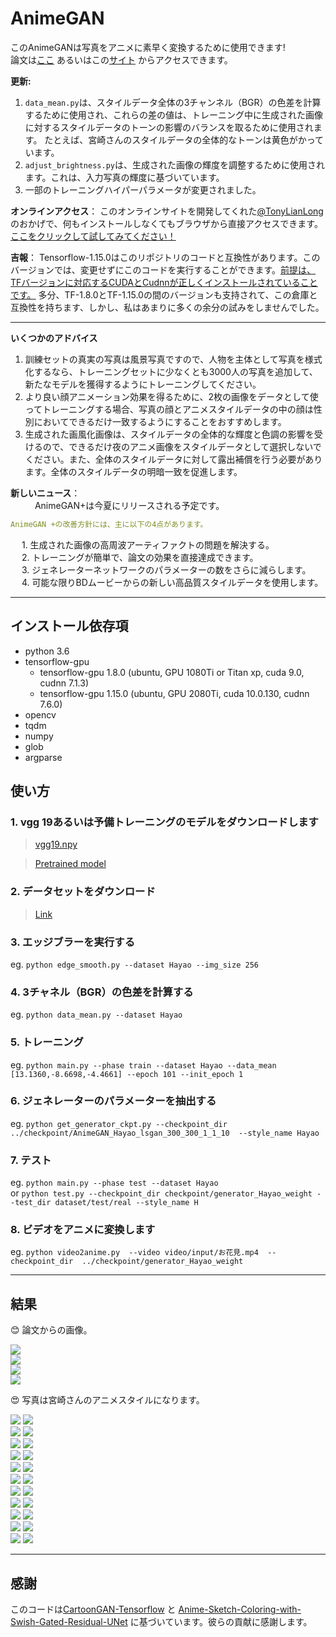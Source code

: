 # AnimeGAN
このAnimeGANは写真をアニメに素早く変換するために使用できます!  
論文は[ここ](https://github.com/TachibanaYoshino/AnimeGAN/blob/master/doc/Chen2020_Chapter_AnimeGAN.pdf) あるいはこの[サイト](https://link.springer.com/chapter/10.1007/978-981-15-5577-0_18) からアクセスできます。    

**更新:**  
1. `data_mean.py`は、スタイルデータ全体の3チャンネル（BGR）の色差を計算するために使用され、これらの差の値は、トレーニング中に生成された画像に対するスタイルデータのトーンの影響のバランスを取るために使用されます。 たとえば、宮崎さんのスタイルデータの全体的なトーンは黄色がかっています。   
2. `adjust_brightness.py`は、生成された画像の輝度を調整するために使用されます。これは、入力写真の輝度に基づいています。   
3. 一部のトレーニングハイパーパラメータが変更されました。   

**オンラインアクセス**：  このオンラインサイトを開発してくれた[@TonyLianLong](https://github.com/TonyLianLong/AnimeGAN.js) のおかげで、何もインストールしなくてもブラウザから直接アクセスできます。[ここをクリックして試してみてください！](https://animegan.js.org/)  
  
**吉報**： Tensorflow-1.15.0はこのリポジトリのコードと互換性があります。このバージョンでは、変更せずにこのコードを実行することができます。[前提は、TFバージョンに対応するCUDAとCudnnが正しくインストールされていることです。](https://tensorflow.google.cn/install/source#gpu) 多分、TF-1.8.0とTF-1.15.0の間のバージョンも支持されて、この倉庫と互換性を持ちます、しかし、私はあまりに多くの余分の試みをしませんでした。
  
-----    
**いくつかのアドバイス**   
1. 訓練セットの真実の写真は風景写真ですので、人物を主体として写真を様式化するなら、トレーニングセットに少なくとも3000人の写真を追加して、新たなモデルを獲得するようにトレーニングしてください。  
2. より良い顔アニメーション効果を得るために、2枚の画像をデータとして使ってトレーニングする場合、写真の顔とアニメスタイルデータの中の顔は性別においてできるだけ一致するようにすることをおすすめします。  
3. 生成された画風化画像は、スタイルデータの全体的な輝度と色調の影響を受けるので、できるだけ夜のアニメ画像をスタイルデータとして選択しないでください。また、全体のスタイルデータに対して露出補償を行う必要があります。全体のスタイルデータの明暗一致を促進します。  
  
**新しいニュース**：  
&ensp;&ensp;&ensp;&ensp;&ensp;  AnimeGAN+は今夏にリリースされる予定です。  
```yaml
AnimeGAN +の改善方針には、主に以下の4点があります。
```  
&ensp;&ensp; 1. 生成された画像の高周波アーティファクトの問題を解決する。  
&ensp;&ensp; 2. トレーニングが簡単で、論文の効果を直接達成できます。  
&ensp;&ensp; 3. ジェネレーターネットワークのパラメーターの数をさらに減らします。  
&ensp;&ensp; 4. 可能な限りBDムービーからの新しい高品質スタイルデータを使用します。  

___  

## インストール依存項  
- python 3.6  
- tensorflow-gpu 
   - tensorflow-gpu 1.8.0  (ubuntu, GPU 1080Ti or Titan xp, cuda 9.0, cudnn 7.1.3)  
   - tensorflow-gpu 1.15.0 (ubuntu, GPU 2080Ti, cuda 10.0.130, cudnn 7.6.0)  
- opencv  
- tqdm  
- numpy  
- glob  
- argparse  
  
## 使い方  
### 1. vgg 19あるいは予備トレーニングのモデルをダウンロードします  
> [vgg19.npy](https://github.com/TachibanaYoshino/AnimeGAN/releases/tag/vgg16%2F19.npy)  
  
> [Pretrained model](https://github.com/TachibanaYoshino/AnimeGAN/releases/tag/Haoyao-style_v1.0)  

### 2. データセットをダウンロード  
> [Link](https://github.com/TachibanaYoshino/AnimeGAN/releases/tag/dataset-1)  

### 3. エッジブラーを実行する  
  eg. `python edge_smooth.py --dataset Hayao --img_size 256`  
  
### 4. 3チャネル（BGR）の色差を計算する  
  eg. `python data_mean.py --dataset Hayao`  
  
### 5. トレーニング  
  eg. `python main.py --phase train --dataset Hayao --data_mean [13.1360,-8.6698,-4.4661] --epoch 101 --init_epoch 1`  
  
### 6. ジェネレーターのパラメーターを抽出する  
  eg. `python get_generator_ckpt.py --checkpoint_dir  ../checkpoint/AnimeGAN_Hayao_lsgan_300_300_1_1_10  --style_name Hayao`  
   
### 7. テスト  
  eg. `python main.py --phase test --dataset Hayao`  
  or `python test.py --checkpoint_dir checkpoint/generator_Hayao_weight --test_dir dataset/test/real --style_name H`  
  
### 8. ビデオをアニメに変換します   
  eg. `python video2anime.py  --video video/input/お花見.mp4  --checkpoint_dir  ../checkpoint/generator_Hayao_weight`  
    
____  
## 結果  
:blush:  論文からの画像。  
  
![](https://github.com/TachibanaYoshino/AnimeGAN/blob/master/doc/sota.png)  
![](https://github.com/TachibanaYoshino/AnimeGAN/blob/master/doc/e2.png)  
![](https://github.com/TachibanaYoshino/AnimeGAN/blob/master/doc/e3.png)  
![](https://github.com/TachibanaYoshino/AnimeGAN/blob/master/doc/e4.png)  
  
:heart_eyes:  写真は宮崎さんのアニメスタイルになります。  
  
![](https://github.com/TachibanaYoshino/AnimeGAN/blob/master/result/Hayao/photo/%2037.jpg) ![](https://github.com/TachibanaYoshino/AnimeGAN/blob/master/result/Hayao/photo_result/%2037.jpg)  
![](https://github.com/TachibanaYoshino/AnimeGAN/blob/master/result/Hayao/photo/%201.jpg) ![](https://github.com/TachibanaYoshino/AnimeGAN/blob/master/result/Hayao/photo_result/%201.jpg)  
![](https://github.com/TachibanaYoshino/AnimeGAN/blob/master/result/Hayao/photo/%2031.jpg) ![](https://github.com/TachibanaYoshino/AnimeGAN/blob/master/result/Hayao/photo_result/%2031.jpg)  
![](https://github.com/TachibanaYoshino/AnimeGAN/blob/master/result/Hayao/photo/%2021.jpg) ![](https://github.com/TachibanaYoshino/AnimeGAN/blob/master/result/Hayao/photo_result/%2021.jpg)  
![](https://github.com/TachibanaYoshino/AnimeGAN/blob/master/result/Hayao/photo/%2022.jpg) ![](https://github.com/TachibanaYoshino/AnimeGAN/blob/master/result/Hayao/photo_result/%2022.jpg)  
![](https://github.com/TachibanaYoshino/AnimeGAN/blob/master/result/Hayao/photo/%2023.jpg) ![](https://github.com/TachibanaYoshino/AnimeGAN/blob/master/result/Hayao/photo_result/%2023.jpg)  
![](https://github.com/TachibanaYoshino/AnimeGAN/blob/master/result/Hayao/photo/%2024.jpg) ![](https://github.com/TachibanaYoshino/AnimeGAN/blob/master/result/Hayao/photo_result/%2024.jpg)  
![](https://github.com/TachibanaYoshino/AnimeGAN/blob/master/result/Hayao/photo/%2046.jpg) ![](https://github.com/TachibanaYoshino/AnimeGAN/blob/master/result/Hayao/photo_result/%2046.jpg)  
![](https://github.com/TachibanaYoshino/AnimeGAN/blob/master/result/Hayao/photo/%2030.jpg) ![](https://github.com/TachibanaYoshino/AnimeGAN/blob/master/result/Hayao/photo_result/%2030.jpg)  
![](https://github.com/TachibanaYoshino/AnimeGAN/blob/master/result/Hayao/photo/%2028.jpg) ![](https://github.com/TachibanaYoshino/AnimeGAN/blob/master/result/Hayao/photo_result/%2028.jpg)  
![](https://github.com/TachibanaYoshino/AnimeGAN/blob/master/result/Hayao/photo/%2044.jpg) ![](https://github.com/TachibanaYoshino/AnimeGAN/blob/master/result/Hayao/photo_result/%2044.jpg)  
_____  
## 感謝  
このコードは[CartoonGAN-Tensorflow](https://github.com/taki0112/CartoonGAN-Tensorflow/blob/master/CartoonGAN.py) と [Anime-Sketch-Coloring-with-Swish-Gated-Residual-UNet](https://github.com/pradeeplam/Anime-Sketch-Coloring-with-Swish-Gated-Residual-UNet) に基づいています。彼らの貢献に感謝します。  

